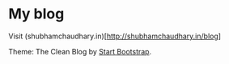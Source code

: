My blog
=======

Visit (shubhamchaudhary.in)[http://shubhamchaudhary.in/blog]  

Theme: The Clean Blog by [Start Bootstrap](http://startbootstrap.com/).

